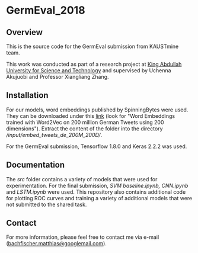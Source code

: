 # GermEval_2018

## Overview

This is the source code for the GermEval submission from KAUSTmine team.

This work was conducted as part of a research project at [King Abdullah University for Science and Technology](https://www.kaust.edu.sa/en) and supervised by Uchenna Akujuobi and Professor Xiangliang Zhang.

## Installation

For our models, word embeddings published by SpinningBytes were used. They can be downloaded under this [link](https://www.spinningbytes.com/resources/wordembeddings/) (look for "Word Embeddings trained with Word2Vec on 200 million German Tweets using 200 dimensions"). Extract the content of the folder into the directory */input/embed_tweets_de_200M_200D/*.

For the GermEval submission, Tensorflow 1.8.0 and Keras 2.2.2 was used.

## Documentation

The *src* folder contains a variety of models that were used for experimentation. For the final submission, *SVM baseline.ipynb, CNN.ipynb* and *LSTM.ipynb* were used. This repository also contains additional code for plotting ROC curves and training a variety of additional models that were not submitted to the shared task.

## Contact

For more information, please feel free to contact me via e-mail (bachfischer.matthias@googlemail.com). 
